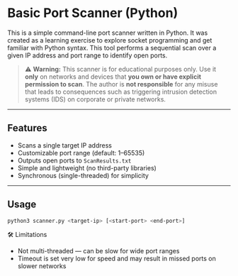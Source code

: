 # Basic Port Scanner (Python)

This is a simple command-line port scanner written in Python. It was created as a learning exercise to explore socket programming and get familiar with Python syntax. This tool performs a sequential scan over a given IP address and port range to identify open ports.

> ⚠️ **Warning:** This scanner is for educational purposes only. Use it **only** on networks and devices that **you own or have explicit permission to scan**. The author is **not responsible** for any misuse that leads to consequences such as triggering intrusion detection systems (IDS) on corporate or private networks.

---

## Features

- Scans a single target IP address
- Customizable port range (default: 1–65535)
- Outputs open ports to `ScanResults.txt`
- Simple and lightweight (no third-party libraries)
- Synchronous (single-threaded) for simplicity

---

## Usage

```bash
python3 scanner.py <target-ip> [<start-port> <end-port>]
```
🛠️ Limitations
- Not multi-threaded — can be slow for wide port ranges
- Timeout is set very low for speed and may result in missed ports on slower networks
